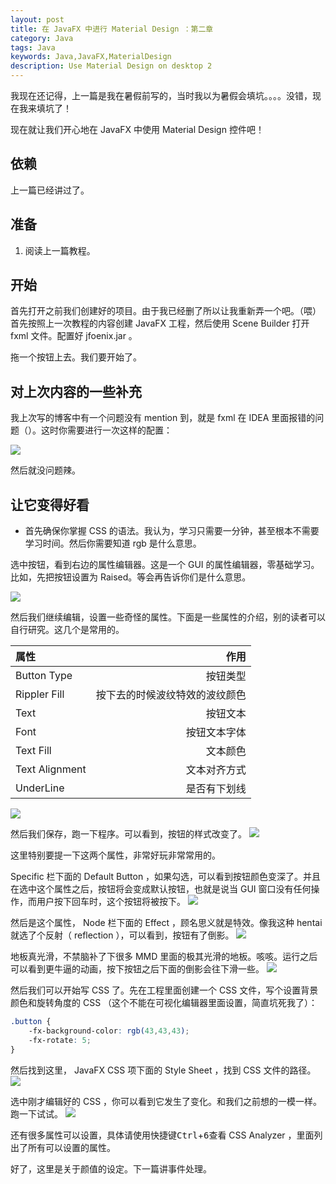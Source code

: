 ```yaml
---
layout: post
title: 在 JavaFX 中进行 Material Design ：第二章
category: Java
tags: Java
keywords: Java,JavaFX,MaterialDesign
description: Use Material Design on desktop 2
---
```


我现在还记得，上一篇是我在暑假前写的，当时我以为暑假会填坑。。。。没错，现在我来填坑了！

现在就让我们开心地在 JavaFX 中使用 Material Design 控件吧！

## 依赖

上一篇已经讲过了。

## 准备

1. 阅读上一篇教程。

## 开始

首先打开之前我们创建好的项目。由于我已经删了所以让我重新弄一个吧。（喂）首先按照上一次教程的内容创建 JavaFX 工程，然后使用 Scene Builder 打开 fxml 文件。配置好 jfoenix.jar 。

拖一个按钮上去。我们要开始了。

## 对上次内容的一些补充

我上次写的博客中有一个问题没有 mention 到，就是 fxml 在 IDEA 里面报错的问题（<? impoort com.jfoenix.controls.* ?>）。这时你需要进行一次这样的配置：

![](https://coding.net/u/ice1000/p/Images/git/raw/master/blog-img/old/java/javafx2/2.png)

然后就没问题辣。

## 让它变得好看

+ 首先确保你掌握 CSS 的语法。我认为，学习只需要一分钟，甚至根本不需要学习时间。然后你需要知道 rgb 是什么意思。

选中按钮，看到右边的属性编辑器。这是一个 GUI 的属性编辑器，零基础学习。比如，先把按钮设置为 Raised。等会再告诉你们是什么意思。

![](https://coding.net/u/ice1000/p/Images/git/raw/master/blog-img/old/java/javafx2/0.png)

然后我们继续编辑，设置一些奇怪的属性。下面是一些属性的介绍，别的读者可以自行研究。这几个是常用的。

属性|作用
:---|---:
Button Type|按钮类型
Rippler Fill|按下去的时候波纹特效的波纹颜色
Text|按钮文本
Font|按钮文本字体
Text Fill|文本颜色
Text Alignment|文本对齐方式
UnderLine|是否有下划线

![](https://coding.net/u/ice1000/p/Images/git/raw/master/blog-img/old/java/javafx2/1.png)

然后我们保存，跑一下程序。可以看到，按钮的样式改变了。
![](https://coding.net/u/ice1000/p/Images/git/raw/master/blog-img/old/java/javafx2/3.png)

这里特别要提一下这两个属性，非常好玩非常常用的。

Specific 栏下面的 Default Button ，如果勾选，可以看到按钮颜色变深了。并且在选中这个属性之后，按钮将会变成默认按钮，也就是说当 GUI 窗口没有任何操作，而用户按下回车时，这个按钮将被按下。
![](https://coding.net/u/ice1000/p/Images/git/raw/master/blog-img/old/java/javafx2/4.png)

然后是这个属性， Node 栏下面的 Effect ，顾名思义就是特效。像我这种 hentai 就选了个反射（ reflection ），可以看到，按钮有了倒影。
![](https://coding.net/u/ice1000/p/Images/git/raw/master/blog-img/old/java/javafx2/5.png)

地板真光滑，不禁脑补了下很多 MMD 里面的极其光滑的地板。咳咳。运行之后可以看到更牛逼的动画，按下按钮之后下面的倒影会往下滑一些。
![](https://coding.net/u/ice1000/p/Images/git/raw/master/blog-img/old/java/javafx2/6.png)

然后我们可以开始写 CSS 了。先在工程里面创建一个 CSS 文件，写个设置背景颜色和旋转角度的 CSS （这个不能在可视化编辑器里面设置，简直坑死我了）：

```css
.button {
    -fx-background-color: rgb(43,43,43);
    -fx-rotate: 5;
}
```

然后找到这里， JavaFX CSS 项下面的 Style Sheet ，找到 CSS 文件的路径。
![](https://coding.net/u/ice1000/p/Images/git/raw/master/blog-img/old/java/javafx2/7.png)

选中刚才编辑好的 CSS ，你可以看到它发生了变化。和我们之前想的一模一样。跑一下试试。
![](https://coding.net/u/ice1000/p/Images/git/raw/master/blog-img/old/java/javafx2/8.png)

还有很多属性可以设置，具体请使用快捷键<kbd>Ctrl</kbd>+<kbd>6</kbd>查看 CSS Analyzer ，里面列出了所有可以设置的属性。

好了，这里是关于颜值的设定。下一篇讲事件处理。





